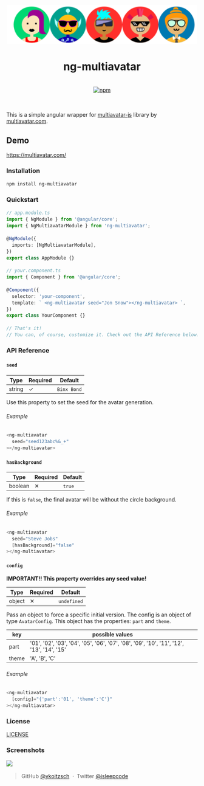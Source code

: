 <div align="center">
  <img src="https://raw.githubusercontent.com/ykoitzsch/ng-multiavatar/master/avatars.png" width="500" alt="Angular Multiavatar">
  <br>
  <h1>ng-multiavatar</h1>
  <br>
  <a href="https://www.npmjs.org/package/ng-multiavatar">
    <img src="https://badge.fury.io/js/ng-multiavatar.svg" alt="npm">
  </a> 
  </a>
  <br>
  <br>
  <br>
</div>

This is a simple angular wrapper for  [multiavatar-js](https://github.com/multiavatar/Multiavatar) library by [multiavatar.com](https://multiavatar.com/).

## Demo

https://multiavatar.com/

### Installation

```sh
npm install ng-multiavatar 
```

### Quickstart

```ts
// app.module.ts
import { NgModule } from '@angular/core';
import { NgMultiavatarModule } from 'ng-multiavatar';

@NgModule({
  imports: [NgMultiavatarModule],
})
export class AppModule {}

// your.component.ts
import { Component } from '@angular/core';

@Component({
  selector: 'your-component',
  template: ` <ng-multiavatar seed="Jon Snow"></ng-multiavatar> `,
})
export class YourComponent {}

// That's it!
// You can, of course, customize it. Check out the API Reference below.
```


### API Reference

#### `seed`

| Type    | Required | Default |
| ------- | -------- | ------- |
| string | ✓        | `Binx Bond` |


Use this property to set the seed for the avatar generation.


###### Example

```ts
<ng-multiavatar
  seed="seed123abc%&_+"
></ng-multiavatar>
```

#### `hasBackground`

| Type    | Required | Default |
| ------- | -------- | ------- |
| boolean | ✕        | `true` |


If this is `false`, the final avatar will be without the circle background.


###### Example

```ts
<ng-multiavatar
  seed="Steve Jobs"
  [hasBackground]="false"
></ng-multiavatar>
```
#### `config`
**IMPORTANT!! This property overrides any seed value!**

| Type    | Required | Default |
| ------- | -------- | ------- |
| object | ✕        | `undefined` |


Pass an object to force a specific initial version. The config is an object of type `AvatarConfig`. This object has the properties: `part` and `theme`. 


| key    | possible values | 
| ------- | -------- | 
| part | '01', '02', '03', '04', '05', '06', '07', '08', '09', '10', '11', '12', '13', '14', '15'  |
| theme | 'A', 'B', 'C'        |

###### Example

```ts
<ng-multiavatar
  [config]="{'part':'01', 'theme':'C'}"
></ng-multiavatar>
```

### License ###

[LICENSE](https://multiavatar.com/license/)



### Screenshots ###

<img src="https://multiavatar.com/press/img/screenshots/screenshot-02.png?v=001">



> GitHub [@ykoitzsch](https://github.com/ykoitzsch) &nbsp;&middot;&nbsp;
> Twitter [@isleepcode](https://twitter.com/isleepcode)
